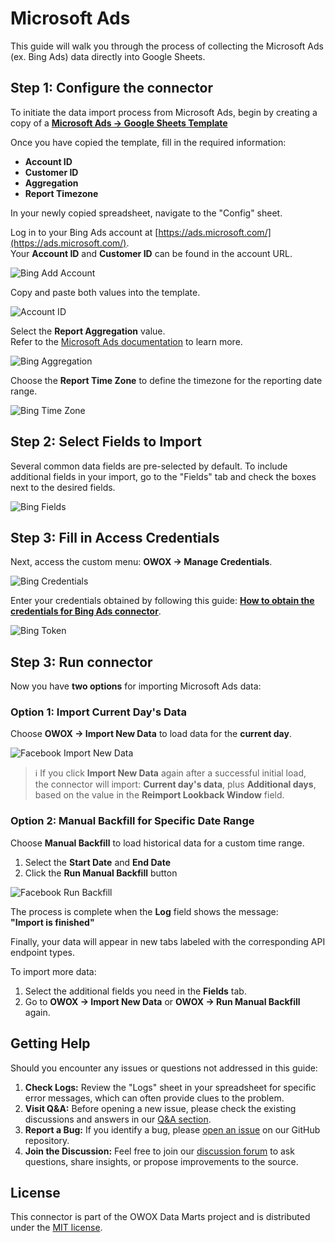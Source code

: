 # Microsoft Ads

This guide will walk you through the process of collecting the Microsoft Ads (ex. Bing Ads) data directly into Google Sheets.

## Step 1: Configure the connector

To initiate the data import process from Microsoft Ads, begin by creating a copy of a [**Microsoft Ads → Google Sheets Template**](https://docs.google.com/spreadsheets/d/1OTLrSl1bMDC6IS8eKDYPEOx_LBZZI7kPePh2eTEeiEc/copy)

Once you have copied the template, fill in the required information:

- **Account ID**
- **Customer ID**
- **Aggregation**
- **Report Timezone**

In your newly copied spreadsheet, navigate to the "Config" sheet.

Log in to your Bing Ads account at [https://ads.microsoft.com/](https://ads.microsoft.com/).  
Your **Account ID** and **Customer ID** can be found in the account URL.

![Bing Add Account](/packages/connectors/src/Sources/BingAds/res/bing_addaccount.png)

Copy and paste both values into the template.

![Account ID](/packages/connectors/src/Sources/BingAds/res/bing_pasteid.png)

Select the **Report Aggregation** value.  
Refer to the [Microsoft Ads documentation](https://learn.microsoft.com/en-us/advertising/reporting-service/reportaggregation?view=bingads-13) to learn more.  

![Bing Aggregation](/packages/connectors/src/Sources/BingAds/res/bing_aggregation.png)

Choose the **Report Time Zone** to define the timezone for the reporting date range.

![Bing Time Zone](/packages/connectors/src/Sources/BingAds/res/bing_timezone.png)

## Step 2: Select Fields to Import

Several common data fields are pre-selected by default. To include additional fields in your import, go to the "Fields" tab and check the boxes next to the desired fields.

![Bing Fields](/packages/connectors/src/Sources/BingAds/res/bing_fields.png)

## Step 3: Fill in Access Credentials

Next, access the custom menu: **OWOX → Manage Credentials**.

![Bing Credentials](/packages/connectors/src/Sources/BingAds/res/bing_credentials.png)

Enter your credentials obtained by following this guide: [**How to obtain the credentials for Bing Ads connector**](/packages/connectors/src/Sources/BingAds/CREDENTIALS.md).

![Bing Token](/packages/connectors/src/Sources/BingAds/res/bing_creds.png)

## Step 3: Run connector

Now you have **two options** for importing Microsoft Ads data:

### Option 1: Import Current Day's Data

Choose **OWOX → Import New Data** to load data for the **current day**.

![Facebook Import New Data](/packages/connectors/src/Sources/FacebookMarketing/res/facebook_newdata.png)

> ℹ️ If you click **Import New Data** again after a successful initial load,  
> the connector will import: **Current day's data**, plus **Additional days**, based on the value in the **Reimport Lookback Window** field.

### Option 2: Manual Backfill for Specific Date Range

Choose **Manual Backfill** to load historical data for a custom time range.

1. Select the **Start Date** and **End Date**  
2. Click the **Run Manual Backfill** button

![Facebook Run Backfill](/packages/connectors/src/Sources/FacebookMarketing/res/facebook_runbackfill.png)

The process is complete when the **Log** field shows the message:  
**"Import is finished"**  

Finally, your data will appear in new tabs labeled with the corresponding API endpoint types.  

To import more data:

1. Select the additional fields you need in the **Fields** tab.
2. Go to **OWOX → Import New Data** or **OWOX → Run Manual Backfill** again.

## Getting Help

Should you encounter any issues or questions not addressed in this guide:

1. **Check Logs:** Review the "Logs" sheet in your spreadsheet for specific error messages, which can often provide clues to the problem.
2. **Visit Q&A:** Before opening a new issue, please check the existing discussions and answers in our [Q&A section](https://github.com/OWOX/owox-data-marts/discussions/categories/q-a).
3. **Report a Bug:** If you identify a bug, please [open an issue](https://github.com/OWOX/owox-data-marts/issues) on our GitHub repository.
4. **Join the Discussion:** Feel free to join our [discussion forum](https://github.com/OWOX/owox-data-marts/discussions) to ask questions, share insights, or propose improvements to the source.

## License

This connector is part of the OWOX Data Marts project and is distributed under the [MIT license](/licenses/MIT.md).
